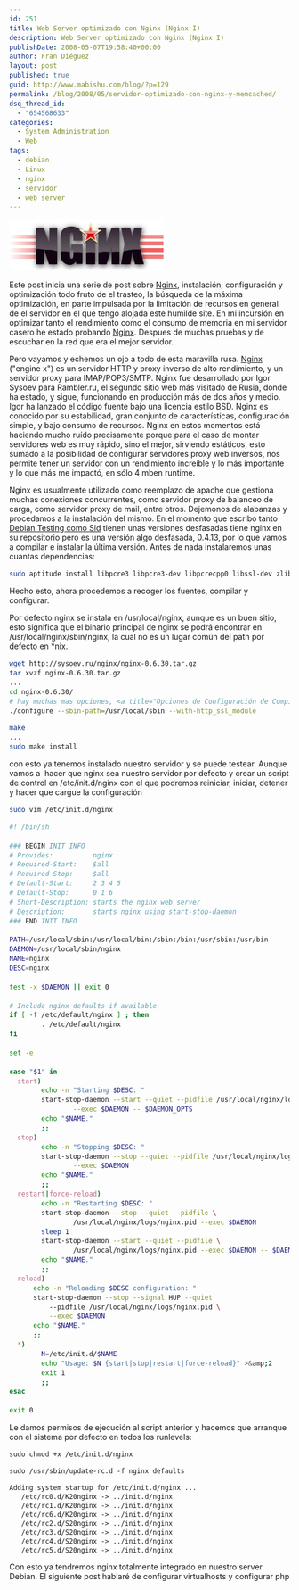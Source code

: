 ```yaml
---
id: 251
title: Web Server optimizado con Nginx (Nginx I)
description: Web Server optimizado con Nginx (Nginx I)
publishDate: 2008-05-07T19:58:40+00:00
author: Fran Diéguez
layout: post
published: true
guid: http://www.mabishu.com/blog/?p=129
permalink: /blog/2008/05/servidor-optimizado-con-nginx-y-memcached/
dsq_thread_id:
  - "654568633"
categories:
  - System Administration
  - Web
tags:
  - debian
  - Linux
  - nginx
  - servidor
  - web server
---
```

<div class="aligncenter">

![Nginx Server](./nginx-black-logo.jpg)
</div>

Este post inicia una serie de post sobre [Nginx](http://wiki.codemongers.com/NginxEs "Wiki de Nginx en Español"),
instalación, configuración y optimización todo fruto de el trasteo, la
búsqueda de la máxima optimización, en parte impulsada por la
limitación de recursos en general de el servidor en el que tengo
alojada este humilde site. En mi incursión en optimizar tanto el
rendimiento como el consumo de memoria en mi servidor casero he estado
probando [Nginx](http://wiki.codemongers.com/NginxEs "Wiki de Nginx en Español"). Despues de muchas pruebas y de escuchar en la red que era el mejor servidor.

Pero vayamos y echemos un ojo a todo de esta maravilla rusa.
[Nginx](http://wiki.codemongers.com/NginxEs "Wiki de Nginx en Español")
("engine x") es un servidor HTTP y proxy inverso de alto rendimiento, y
un servidor proxy para IMAP/POP3/SMTP. Nginx fue desarrollado por Igor
Sysoev para Rambler.ru, el segundo sitio web más visitado de Rusia,
donde ha estado, y sigue, funcionando en producción más de dos años y
medio. Igor ha lanzado el código fuente bajo una licencia estilo BSD.
Nginx es conocido por su estabilidad, gran conjunto de características,
configuración simple, y bajo consumo de recursos. Nginx en estos
momentos está haciendo mucho ruído precisamente porque para el caso de
montar servidores web es muy rápido, sino el mejor, sirviendo estáticos,
esto sumado a la posibilidad de configurar servidores proxy web
inversos, nos permite tener un servidor con un rendimiento increíble y
lo más importante y lo que más me impactó, en sólo 4 mben runtime.

Nginx es usualmente utilizado como reemplazo de apache que gestiona muchas conexiones concurrentes, como servidor proxy de balanceo de carga, como servidor proxy de mail, entre otros. Dejemonos de alabanzas y procedamos a la instalación del mismo. En el momento que escribo tanto [Debian Testing como Sid](http://wiki.codemongers.com/InstallingFromDebianRepositories?highlight=\(debian\) "Installation Nginx on Deban Testing and Unstable") tienen unas versiones desfasadas  tiene nginx en su repositorio pero es una versión algo desfasada, 0.4.13, por lo que vamos a compilar e instalar la última versión.
Antes de nada instalaremos unas cuantas dependencias:

```bash
sudo aptitude install libpcre3 libpcre3-dev libpcrecpp0 libssl-dev zlib1g-dev
```

Hecho esto, ahora procedemos a recoger los fuentes, compilar y configurar.

Por defecto nginx se instala en /usr/local/nginx, aunque es un buen sitio, esto significa que el binario principal de nginx se podrá encontrar en /usr/local/nginx/sbin/nginx, la cual no es un lugar común del path por defecto en *nix.

```bash
wget http://sysoev.ru/nginx/nginx-0.6.30.tar.gz
tar xvzf nginx-0.6.30.tar.gz
...
cd nginx-0.6.30/
# hay muchas mas opciones, <a title="Opciones de Configuración de Compilación de Nginx" href="http://wiki.codemongers.com/NginxInstallOptions">Configuring Options</a>
./configure --sbin-path=/usr/local/sbin --with-http_ssl_module
```

```bash
make
...
sudo make install
```
con esto ya tenemos instalado nuestro servidor y se puede testear. Aunque vamos a  hacer que nginx sea nuestro servidor por defecto y crear un script de control en /etc/init.d/nginx con el que podremos reiniciar, iniciar, detener y hacer que cargue la configuración
```bash
sudo vim /etc/init.d/nginx
```

```bash
#! /bin/sh

### BEGIN INIT INFO
# Provides:          nginx
# Required-Start:    $all
# Required-Stop:     $all
# Default-Start:     2 3 4 5
# Default-Stop:      0 1 6
# Short-Description: starts the nginx web server
# Description:       starts nginx using start-stop-daemon
### END INIT INFO

PATH=/usr/local/sbin:/usr/local/bin:/sbin:/bin:/usr/sbin:/usr/bin
DAEMON=/usr/local/sbin/nginx
NAME=nginx
DESC=nginx

test -x $DAEMON || exit 0

# Include nginx defaults if available
if [ -f /etc/default/nginx ] ; then
        . /etc/default/nginx
fi

set -e

case "$1" in
  start)
        echo -n "Starting $DESC: "
        start-stop-daemon --start --quiet --pidfile /usr/local/nginx/logs/nginx.pid \
                --exec $DAEMON -- $DAEMON_OPTS
        echo "$NAME."
        ;;
  stop)
        echo -n "Stopping $DESC: "
        start-stop-daemon --stop --quiet --pidfile /usr/local/nginx/logs/nginx.pid \
                --exec $DAEMON
        echo "$NAME."
        ;;
  restart|force-reload)
        echo -n "Restarting $DESC: "
        start-stop-daemon --stop --quiet --pidfile \
                /usr/local/nginx/logs/nginx.pid --exec $DAEMON
        sleep 1
        start-stop-daemon --start --quiet --pidfile \
                /usr/local/nginx/logs/nginx.pid --exec $DAEMON -- $DAEMON_OPTS
        echo "$NAME."
        ;;
  reload)
      echo -n "Reloading $DESC configuration: "
      start-stop-daemon --stop --signal HUP --quiet
          --pidfile /usr/local/nginx/logs/nginx.pid \
          --exec $DAEMON
      echo "$NAME."
      ;;
  *)
        N=/etc/init.d/$NAME
        echo "Usage: $N {start|stop|restart|force-reload}" >&amp;2
        exit 1
        ;;
esac

exit 0
```
Le damos permisos de ejecución al script anterior y hacemos que arranque con el sistema por defecto en todos los runlevels:
```shell
sudo chmod +x /etc/init.d/nginx
```

```shell
sudo /usr/sbin/update-rc.d -f nginx defaults
```

```shell
Adding system startup for /etc/init.d/nginx ...
   /etc/rc0.d/K20nginx -> ../init.d/nginx
   /etc/rc1.d/K20nginx -> ../init.d/nginx
   /etc/rc6.d/K20nginx -> ../init.d/nginx
   /etc/rc2.d/S20nginx -> ../init.d/nginx
   /etc/rc3.d/S20nginx -> ../init.d/nginx
   /etc/rc4.d/S20nginx -> ../init.d/nginx
   /etc/rc5.d/S20nginx -> ../init.d/nginx
```

Con esto ya tendremos nginx totalmente integrado en nuestro server Debian. El siguiente post hablaré de configurar virtualhosts y configurar php
